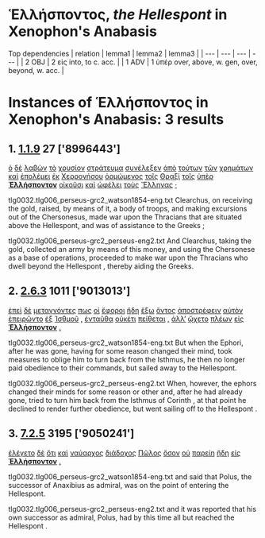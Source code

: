# Ἑλλήσποντος, *the Hellespont*  in Xenophon's Anabasis
Top dependencies
| relation | lemma1 | lemma2 | lemma3  |
| --- | --- | --- | ---  |
| 2 OBJ | 2 εἰς into, to c. acc. | 
| 1 ADV | 1 ὑπέρ over, above, w. gen, over, beyond, w. acc. | 
# Instances of Ἑλλήσποντος in Xenophon's Anabasis: 3 results
## 1. [1.1.9](https://beyond-translation.perseus.org/reader/urn:cts:greekLit:tlg0032.tlg006.perseus-grc2:1.1.9?mode=syntax-trees) 27 ['8996443']
[ὁ](https://atlas-test.fly.dev/morphology/lemmas/?lang=grc&q=ὁ "ὁ l-s---mn- the") [δὲ](https://atlas-test.fly.dev/morphology/lemmas/?lang=grc&q=δέ "δέ b-------- but") [λαβὼν](https://atlas-test.fly.dev/morphology/lemmas/?lang=grc&q=λαμβάνω "λαμβάνω v-sapamn- to take, seize, receive") [τὸ](https://atlas-test.fly.dev/morphology/lemmas/?lang=grc&q=ὁ "ὁ l-s---na- the") [χρυσίον](https://atlas-test.fly.dev/morphology/lemmas/?lang=grc&q=χρυσίον "χρυσίον n-s---na- a piece of gold") [στράτευμα](https://atlas-test.fly.dev/morphology/lemmas/?lang=grc&q=στράτευμα "στράτευμα n-s---na- an expedition, campaign") [συνέλεξεν](https://atlas-test.fly.dev/morphology/lemmas/?lang=grc&q=συλλέγω "συλλέγω v3saia--- to collect, gather") [ἀπὸ](https://atlas-test.fly.dev/morphology/lemmas/?lang=grc&q=ἀπό "ἀπό r-------- from, away from. c. gen.") [τούτων](https://atlas-test.fly.dev/morphology/lemmas/?lang=grc&q=οὗτος "οὗτος a-p---ng- this; that") [τῶν](https://atlas-test.fly.dev/morphology/lemmas/?lang=grc&q=ὁ "ὁ l-p---ng- the") [χρημάτων](https://atlas-test.fly.dev/morphology/lemmas/?lang=grc&q=χρῆμα "χρῆμα n-p---ng- thing, (pl.) goods, property, money") [καὶ](https://atlas-test.fly.dev/morphology/lemmas/?lang=grc&q=καί "καί b-------- and, also") [ἐπολέμει](https://atlas-test.fly.dev/morphology/lemmas/?lang=grc&q=πολεμέω "πολεμέω v3siia--- to be at war") [ἐκ](https://atlas-test.fly.dev/morphology/lemmas/?lang=grc&q=ἐκ "ἐκ r-------- from out of") [Χερρονήσου](https://atlas-test.fly.dev/morphology/lemmas/?lang=grc&q=Χερσόνησος "Χερσόνησος n-s---fg- the (Thracian) Chersonese; the Crimea") [ὁρμώμενος](https://atlas-test.fly.dev/morphology/lemmas/?lang=grc&q=ὁρμάω "ὁρμάω v-sppemn- to set in motion, urge") [τοῖς](https://atlas-test.fly.dev/morphology/lemmas/?lang=grc&q=ὁ "ὁ l-p---md- the") [Θρᾳξὶ](https://atlas-test.fly.dev/morphology/lemmas/?lang=grc&q=Θρᾷξ "Θρᾷξ n-p---md- a Thracian") [τοῖς](https://atlas-test.fly.dev/morphology/lemmas/?lang=grc&q=ὁ "ὁ l-p---md- the") [ὑπὲρ](https://atlas-test.fly.dev/morphology/lemmas/?lang=grc&q=ὑπέρ "ὑπέρ r-------- over, above, w. gen, over, beyond, w. acc.") **[Ἑλλήσποντον](https://atlas-test.fly.dev/morphology/lemmas/?lang=grc&q=Ἑλλήσποντος "Ἑλλήσποντος n-s---ma- the Hellespont")** [οἰκοῦσι](https://atlas-test.fly.dev/morphology/lemmas/?lang=grc&q=οἰκέω "οἰκέω v-pppamd- to inhabit, occupy") [καὶ](https://atlas-test.fly.dev/morphology/lemmas/?lang=grc&q=καί "καί b-------- and, also") [ὠφέλει](https://atlas-test.fly.dev/morphology/lemmas/?lang=grc&q=ὠφελέω "ὠφελέω v3siia--- to help, aid, assist, to be of use") [τοὺς](https://atlas-test.fly.dev/morphology/lemmas/?lang=grc&q=ὁ "ὁ l-p---ma- the") [Ἕλληνας](https://atlas-test.fly.dev/morphology/lemmas/?lang=grc&q=Ἕλλην "Ἕλλην n-p---ma- Hellen; Greek") [·](https://atlas-test.fly.dev/morphology/lemmas/?lang=grc&q=· "· u-------- NoDef") 


tlg0032.tlg006_perseus-grc2_watson1854-eng.txt Clearchus, on receiving the gold, raised, by means of it, a body of troops, and making excursions out of the Chersonesus, made war upon the Thracians that are situated above the Hellespont, and was of assistance to the Greeks ; 

tlg0032.tlg006_perseus-grc2_perseus-eng2.txt And Clearchus, taking the gold, collected an army by means of this money, and using the  Chersonese  as a base of operations, proceeded to make war upon the Thracians who dwell beyond the  Hellespont , thereby aiding the Greeks. 

## 2. [2.6.3](https://beyond-translation.perseus.org/reader/urn:cts:greekLit:tlg0032.tlg006.perseus-grc2:2.6.3?mode=syntax-trees) 1011 ['9013013']
[ἐπεὶ](https://atlas-test.fly.dev/morphology/lemmas/?lang=grc&q=ἐπεί "ἐπεί c-------- after, since, when") [δὲ](https://atlas-test.fly.dev/morphology/lemmas/?lang=grc&q=δέ "δέ b-------- but") [μεταγνόντες](https://atlas-test.fly.dev/morphology/lemmas/?lang=grc&q=μεταγιγνώσκω "μεταγιγνώσκω v-papamn- to change one's mind, to repent") [πως](https://atlas-test.fly.dev/morphology/lemmas/?lang=grc&q=πως "πως d-------- somehow, in some way") [οἱ](https://atlas-test.fly.dev/morphology/lemmas/?lang=grc&q=ὁ "ὁ l-p---mn- the") [ἔφοροι](https://atlas-test.fly.dev/morphology/lemmas/?lang=grc&q=ἔφορος "ἔφορος n-p---mn- an overseer, guardian, ruler") [ἤδη](https://atlas-test.fly.dev/morphology/lemmas/?lang=grc&q=ἤδη "ἤδη d-------- already") [ἔξω](https://atlas-test.fly.dev/morphology/lemmas/?lang=grc&q=ἔξω "ἔξω d-------- out") [ὄντος](https://atlas-test.fly.dev/morphology/lemmas/?lang=grc&q=εἰμί "εἰμί v-sppamg- to be") [ἀποστρέφειν](https://atlas-test.fly.dev/morphology/lemmas/?lang=grc&q=ἀποστρέφω "ἀποστρέφω v--pna--- to turn back, turn to flight, turn away") [αὐτὸν](https://atlas-test.fly.dev/morphology/lemmas/?lang=grc&q=αὐτός "αὐτός a-s---ma- unemph. 3rd pers.pronoun; -self; [the] same") [ἐπειρῶντο](https://atlas-test.fly.dev/morphology/lemmas/?lang=grc&q=πειράω "πειράω v3piie--- to attempt, endeavour, try") [ἐξ](https://atlas-test.fly.dev/morphology/lemmas/?lang=grc&q=ἐκ "ἐκ r-------- from out of") [Ἰσθμοῦ](https://atlas-test.fly.dev/morphology/lemmas/?lang=grc&q=Ἰσθμός "Ἰσθμός n-s---mg- Isthmus") [,](https://atlas-test.fly.dev/morphology/lemmas/?lang=grc&q=, ", u-------- NoDef") [ἐνταῦθα](https://atlas-test.fly.dev/morphology/lemmas/?lang=grc&q=ἐνταῦθα "ἐνταῦθα d-------- here, there; at that juncture") [οὐκέτι](https://atlas-test.fly.dev/morphology/lemmas/?lang=grc&q=οὐκέτι "οὐκέτι d-------- no more, no longer, no further") [πείθεται](https://atlas-test.fly.dev/morphology/lemmas/?lang=grc&q=πείθω "πείθω v3spie--- to prevail upon, win over, persuade") [,](https://atlas-test.fly.dev/morphology/lemmas/?lang=grc&q=, ", u-------- NoDef") [ἀλλ’](https://atlas-test.fly.dev/morphology/lemmas/?lang=grc&q=ἀλλά "ἀλλά b-------- otherwise, but") [ᾤχετο](https://atlas-test.fly.dev/morphology/lemmas/?lang=grc&q=οἴχομαι "οἴχομαι v3siie--- to be gone, to have gone") [πλέων](https://atlas-test.fly.dev/morphology/lemmas/?lang=grc&q=πλέω "πλέω v-sppamn- to sail, go by sea") [εἰς](https://atlas-test.fly.dev/morphology/lemmas/?lang=grc&q=εἰς "εἰς r-------- into, to c. acc.") **[Ἑλλήσποντον](https://atlas-test.fly.dev/morphology/lemmas/?lang=grc&q=Ἑλλήσποντος "Ἑλλήσποντος n-s---ma- the Hellespont")** [.](https://atlas-test.fly.dev/morphology/lemmas/?lang=grc&q=. ". u-------- NoDef") 


tlg0032.tlg006_perseus-grc2_watson1854-eng.txt But when the Ephori, after he was gone,  having for some reason changed their mind, took measures to oblige him to turn back from the Isthmus, he then no longer paid obedience to their commands, but sailed away to the Hellespont. 

tlg0032.tlg006_perseus-grc2_perseus-eng2.txt When, however, the ephors changed their minds for some reason or other and, after he had already gone, tried to turn him back from the Isthmus of  Corinth , at that point he declined to render further obedience, but went sailing off to the  Hellespont . 

## 3. [7.2.5](https://beyond-translation.perseus.org/reader/urn:cts:greekLit:tlg0032.tlg006.perseus-grc2:7.2.5?mode=syntax-trees) 3195 ['9050241']
[ἐλέγετο](https://atlas-test.fly.dev/morphology/lemmas/?lang=grc&q=λέγω "λέγω v3siie--- to say, tell, speak; epic and arch.: pick, gather") [δὲ](https://atlas-test.fly.dev/morphology/lemmas/?lang=grc&q=δέ "δέ b-------- but") [ὅτι](https://atlas-test.fly.dev/morphology/lemmas/?lang=grc&q=ὅτι "ὅτι c-------- adv. + superl., as...as possible; ὅτι μή except") [καὶ](https://atlas-test.fly.dev/morphology/lemmas/?lang=grc&q=καί "καί b-------- and, also") [ναύαρχος](https://atlas-test.fly.dev/morphology/lemmas/?lang=grc&q=ναύαρχος "ναύαρχος n-s---mn- the commander of a fleet, an admiral") [διάδοχος](https://atlas-test.fly.dev/morphology/lemmas/?lang=grc&q=διάδοχος "διάδοχος n-s---mn- succeeding") [Πῶλος](https://atlas-test.fly.dev/morphology/lemmas/?lang=grc&q=Πῶλος "Πῶλος n-s---mn- Polus") [ὅσον](https://atlas-test.fly.dev/morphology/lemmas/?lang=grc&q=ὅσος "ὅσος p-s---na- as much/many as") [οὐ](https://atlas-test.fly.dev/morphology/lemmas/?lang=grc&q=οὐ "οὐ d-------- not") [παρείη](https://atlas-test.fly.dev/morphology/lemmas/?lang=grc&q=πάρειμι "πάρειμι v3spoa--- be present") [ἤδη](https://atlas-test.fly.dev/morphology/lemmas/?lang=grc&q=ἤδη "ἤδη d-------- already") [εἰς](https://atlas-test.fly.dev/morphology/lemmas/?lang=grc&q=εἰς "εἰς r-------- into, to c. acc.") **[Ἑλλήσποντον](https://atlas-test.fly.dev/morphology/lemmas/?lang=grc&q=Ἑλλήσποντος "Ἑλλήσποντος n-s---ma- the Hellespont")** [.](https://atlas-test.fly.dev/morphology/lemmas/?lang=grc&q=. ". u-------- NoDef") 


tlg0032.tlg006_perseus-grc2_watson1854-eng.txt and said that Polus, the successor of Anaxibius as admiral, was on the point of entering the Hellespont. 

tlg0032.tlg006_perseus-grc2_perseus-eng2.txt and it was reported that his own successor as admiral, Polus, had by this time all but reached the  Hellespont . 

